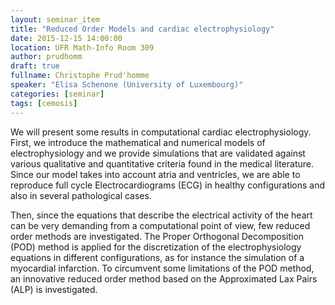 ```yaml
---
layout: seminar_item
title: "Reduced Order Models and cardiac electrophysiology"
date: 2015-12-15 14:00:00
location: UFR Math-Info Room 309
author: prudhomm
draft: true
fullname: Christophe Prud'homme
speaker: "Elisa Schenone (University of Luxembourg)"
categories: [seminar]
tags: [cemosis]
---
```


We will present some results in computational cardiac electrophysiology. First, we introduce the mathematical and numerical models of electrophysiology and we provide simulations that are validated against various qualitative and quantitative criteria found in the medical literature. Since our model takes into account atria and ventricles, we are able to reproduce full cycle Electrocardiograms (ECG) in healthy configurations and also in several pathological cases.

Then, since the equations that describe the electrical activity of the heart can be very demanding from a computational point of view, few reduced order methods are investigated. The Proper Orthogonal Decomposition (POD) method is applied for the discretization of the electrophysiology equations in different configurations, as for instance the simulation of a myocardial infarction. To circumvent some limitations of the POD method, an innovative reduced order method based on the Approximated Lax Pairs (ALP) is investigated.

